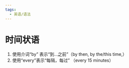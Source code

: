 ```yaml
---
tags:
  - 英语/语法
---
```


# 时间状语
1. 使用介词“by” 表示“到…之前”（by then, by the/this time,）
2. 使用“every”表示“每隔，每过” （every 15 minutes）